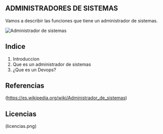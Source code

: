 ## ADMINISTRADORES DE SISTEMAS

Vamos a describir las funciones que tiene un administrador de sistemas.

![Administrador de sistemas](https://pandorafms.com/blog/wp-content/uploads/2018/06/El-perfil-del-administrador-de-sistemas.png)

## Indice
1. Introduccion
2. Que es un administrador de sistemas
3. ¿Que es un Devops?
## Referencias
(https://es.wikipedia.org/wiki/Administrador_de_sistemas)
## Licencias

(licencias.png)
